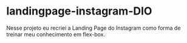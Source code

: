 # landingpage-instagram-DIO
Nesse projeto eu recriei a Landing Page do Instagram como forma de treinar meu conhecimento em flex-box. 
